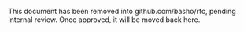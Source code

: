 This document has been removed into github.com/basho/rfc, pending
internal review.  Once approved, it will be moved back here.
